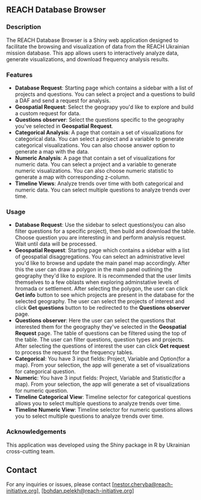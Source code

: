 ## REACH Database Browser

### Description

The REACH Database Browser is a Shiny web application designed to facilitate the browsing and visualization of data from the REACH Ukrainian mission database. This app allows users to interactively analyze data, generate visualizations, and download frequency analysis results.

### Features

- **Database Request**: Starting page which contains a sidebar with a list of projects and questions. You can select a project and a questions to build a DAF and send a request for analysis.
- **Geospatial Request**: Select the geograpy you'd like to explore and build a custom request for data.
- **Questions observer**: Select the questions specific to the geography you've selected in **Geospatial Request**.
- **Categorical Analysis**: A page that contain a set of visualizations for categorical data. You can select a project and a variable to generate categorical visualizations. You can also choose answer option to generate a map with the data.
- **Numeric Analysis**: A page that contain a set of visualizations for numeric data. You can select a project and a variable to generate numeric visualizations. You can also choose numeric statistic to generate a map with corresponding z-column.
- **Timeline Views**: Analyze trends over time with both categorical and numeric data. You can select multiple questions to analyze trends over time.

### Usage

 - **Database Request**: Use the sidebar to select questions(you can also filter questions for a specific project), then build and download the table. Choose question you are interesting in and perform analysis request. Wait until data will be processed.
 - **Geospatial Request**: Starting page which contains a sidebar with a list of geospatial disaggregations. You can select an administrative level you'd like to browse and update the main panel map accordingly. After this the user can draw a polygon in the main panel outlining the geography they'd like to explore. It is recommended that the user limits themselves to a few oblasts when exploring adminstative levels of hromada or settlement. After selecting the polygon, the user can click **Get info** button to see which projects are present in the database for the selected geography. The user can select the projects of interest and click **Get questions** button to be redirected to the **Questions observer** page.
- **Questions observer**: Here the user can select the questions that interested them for the geography they've selected in the **Geospatial Request** page. The table of questions can be filtered using the top of the table. The user can filter questions, question types and projects. After selecting the questions of interest the user can click **Get request** to process the request for the frequency tables.
 - **Categorical**: You have 3 input fields: Project, Variable and Option(for a map). From your selection, the app will generate a set of visualizations for categorical question.
 - **Numeric**: You have 3 input fields: Project, Variable and Statistic(for a map). From your selection, the app will generate a set of visualizations for numeric question.
 - **Timeline Categorical View**: Timeline selector for categorical questions allows you to select multiple questions to analyze trends over time.
 - **Timeline Numeric View**: Timeline selector for numeric questions allows you to select multiple questions to analyze trends over time.

### Acknowledgements

This application was developed using the Shiny package in R by Ukrainian cross-cutting team.

## Contact

For any inquiries or issues, please contact [nestor.cheryba@reach-initiative.org], [bohdan.pelekh@reach-initiative.org]
